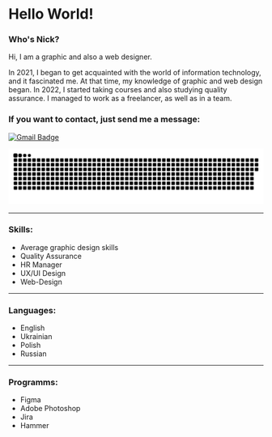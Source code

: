 # Hello World!


### Who's Nick?

Hi, I am a graphic and also a web designer.

In 2021, I began to get acquainted with the world of information technology, and it fascinated me. At that time, my knowledge of graphic and web design began. In 2022, I started taking courses and also studying quality assurance. I managed to work as a freelancer, as well as in a team.

### If you want to contact, just send me a message: 
[![Gmail Badge](https://img.shields.io/badge/-Gmail-red?style=flat&logo=Gmail&logoColor=white)](mailto:nick9tkachuk@gmail.com)

<p align="center">
 <img width="600" src="github-snake.svg" alt="snake"/>
</p>

---

### Skills:
- Average graphic design skills
- Quality Assurance
- HR Manager
- UX/UI Design
- Web-Design

---

### Languages:
- English
- Ukrainian
- Polish
- Russian

---

### Programms:

- Figma
- Adobe Photoshop
- Jira
- Hammer
